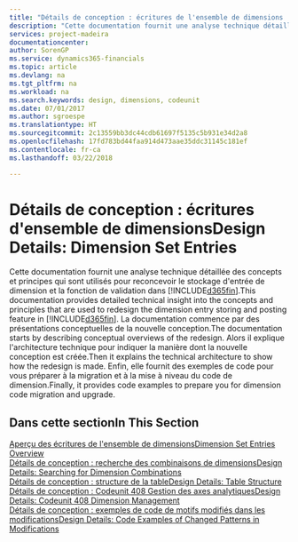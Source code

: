 ```yaml
---
title: "Détails de conception : écritures de l'ensemble de dimensions | Microsoft Docs"
description: "Cette documentation fournit une analyse technique détaillée des concepts et principes qui sont utilisés pour reconcevoir la fonction de stockage et de report d'écritures de dimension."
services: project-madeira
documentationcenter: 
author: SorenGP
ms.service: dynamics365-financials
ms.topic: article
ms.devlang: na
ms.tgt_pltfrm: na
ms.workload: na
ms.search.keywords: design, dimensions, codeunit
ms.date: 07/01/2017
ms.author: sgroespe
ms.translationtype: HT
ms.sourcegitcommit: 2c13559bb3dc44cdb61697f5135c5b931e34d2a8
ms.openlocfilehash: 17fd783bd44faa914d473aae35ddc31145c181ef
ms.contentlocale: fr-ca
ms.lasthandoff: 03/22/2018

---
```

# <a name="design-details-dimension-set-entries"></a><span data-ttu-id="8a671-103">Détails de conception : écritures d'ensemble de dimensions</span><span class="sxs-lookup"><span data-stu-id="8a671-103">Design Details: Dimension Set Entries</span></span>
<span data-ttu-id="8a671-104">Cette documentation fournit une analyse technique détaillée des concepts et principes qui sont utilisés pour reconcevoir le stockage d'entrée de dimension et la fonction de validation dans [!INCLUDE[d365fin](includes/d365fin_md.md)].</span><span class="sxs-lookup"><span data-stu-id="8a671-104">This documentation provides detailed technical insight into the concepts and principles that are used to redesign the dimension entry storing and posting feature in [!INCLUDE[d365fin](includes/d365fin_md.md)].</span></span> <span data-ttu-id="8a671-105">La documentation commence par des présentations conceptuelles de la nouvelle conception.</span><span class="sxs-lookup"><span data-stu-id="8a671-105">The documentation starts by describing conceptual overviews of the redesign.</span></span> <span data-ttu-id="8a671-106">Alors il explique l'architecture technique pour indiquer la manière dont la nouvelle conception est créée.</span><span class="sxs-lookup"><span data-stu-id="8a671-106">Then it explains the technical architecture to show how the redesign is made.</span></span> <span data-ttu-id="8a671-107">Enfin, elle fournit des exemples de code pour vous préparer à la migration et à la mise à niveau du code de dimension.</span><span class="sxs-lookup"><span data-stu-id="8a671-107">Finally, it provides code examples to prepare you for dimension code migration and upgrade.</span></span>  

## <a name="in-this-section"></a><span data-ttu-id="8a671-108">Dans cette section</span><span class="sxs-lookup"><span data-stu-id="8a671-108">In This Section</span></span>  
[<span data-ttu-id="8a671-109">Aperçu des écritures de l'ensemble de dimensions</span><span class="sxs-lookup"><span data-stu-id="8a671-109">Dimension Set Entries Overview</span></span>](design-details-dimension-set-entries-overview.md)  
[<span data-ttu-id="8a671-110">Détails de conception : recherche des combinaisons de dimensions</span><span class="sxs-lookup"><span data-stu-id="8a671-110">Design Details: Searching for Dimension Combinations</span></span>](design-details-searching-for-dimension-combinations.md)  
[<span data-ttu-id="8a671-111">Détails de conception : structure de la table</span><span class="sxs-lookup"><span data-stu-id="8a671-111">Design Details: Table Structure</span></span>](design-details-table-structure.md)  
[<span data-ttu-id="8a671-112">Détails de conception : Codeunit 408 Gestion des axes analytiques</span><span class="sxs-lookup"><span data-stu-id="8a671-112">Design Details: Codeunit 408 Dimension Management</span></span>](design-details-codeunit-408-dimension-management.md)  
[<span data-ttu-id="8a671-113">Détails de conception : exemples de code de motifs modifiés dans les modifications</span><span class="sxs-lookup"><span data-stu-id="8a671-113">Design Details: Code Examples of Changed Patterns in Modifications</span></span>](design-details-code-examples-of-changed-patterns-in-modifications.md)

